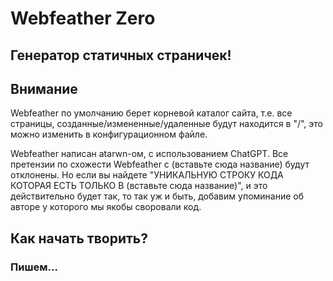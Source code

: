 # Webfeather Zero
Генератор статичных страничек!
---
## Внимание
Webfeather по умолчанию берет корневой каталог сайта, т.е. все страницы, созданные/измененные/удаленные будут находится в "/", это можно изменить в конфигурационном файле.

Webfeather написан atarwn-ом, с использованием ChatGPT. Все претензии по схожести Webfeather с (вставьте сюда название) будут отклонены. Но если вы найдете "УНИКАЛЬНУЮ СТРОКУ КОДА КОТОРАЯ ЕСТЬ ТОЛЬКО В (вставьте сюда название)", и это действительно будет так, то так уж и быть, добавим упоминание об авторе у которого мы якобы своровали код.

## Как начать творить?
### Пишем...

